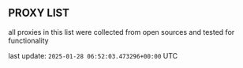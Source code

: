 ## PROXY LIST

all proxies in this list were collected from open sources and tested for functionality

last update: `2025-01-28 06:52:03.473296+00:00` UTC